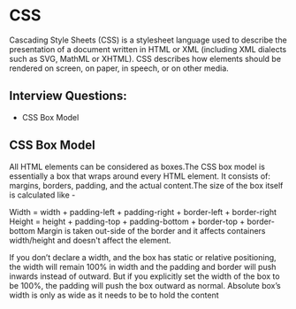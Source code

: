 # CSS
Cascading Style Sheets (CSS) is a stylesheet language used to describe the presentation of a document written in HTML or XML (including XML dialects such as SVG, MathML or XHTML). CSS describes how elements should be rendered on screen, on paper, in speech, or on other media.

## Interview Questions:
* CSS Box Model

## CSS Box Model
All HTML elements can be considered as boxes.The CSS box model is essentially a box that wraps around every HTML element. It consists of: margins, borders, padding, and the actual content.The size of the box itself is calculated like -

Width = width + padding-left + padding-right + border-left + border-right
Height = height + padding-top + padding-bottom + border-top + border-bottom
Margin is taken out-side of the border and it affects containers width/height and doesn't affect the element.

If you don’t declare a width, and the box has static or relative positioning, the width will remain 100% in width and the padding and border will push inwards instead of outward. But if you explicitly set the width of the box to be 100%, the padding will push the box outward as normal.
Absolute box’s width is only as wide as it needs to be to hold the content
